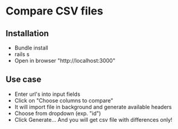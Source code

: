 # Compare CSV files

## Installation

- Bundle install
- rails s
- Open in browser "http://localhost:3000"

## Use case

- Enter url's into input fields
- Click on "Choose columns to compare"
- It will import file in background and generate available headers
- Choose from dropdown (exp. "id")
- Click Generate... And you will get csv file with differences only!